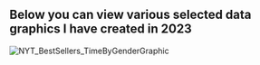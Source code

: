 ## Below you can view various selected data graphics I have created in 2023

![NYT_BestSellers_TimeByGenderGraphic](https://user-images.githubusercontent.com/119870562/214393447-9f437970-9fb7-4fa2-b1ee-657ae13874de.jpg)

